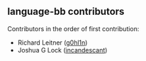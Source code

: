 ## language-bb contributors

Contributors in the order of first contribution:

* Richard Leitner ([g0hl1n](https://github.com/g0hl1n))
* Joshua G Lock ([incandescant](https://github.com/incandescant))
